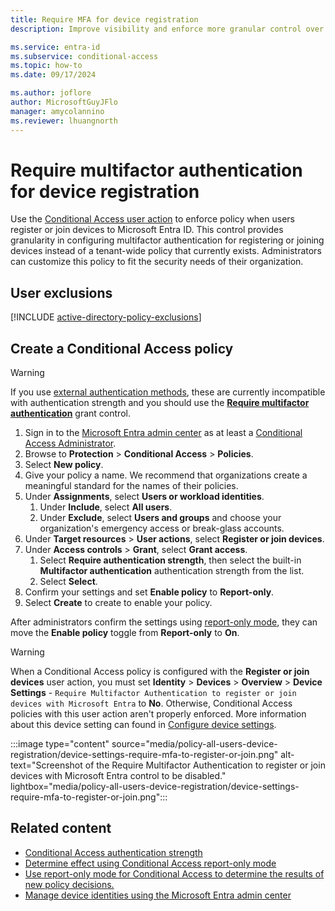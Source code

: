 ```yaml
---
title: Require MFA for device registration
description: Improve visibility and enforce more granular control over the device registration process though Conditional Access.

ms.service: entra-id
ms.subservice: conditional-access
ms.topic: how-to
ms.date: 09/17/2024

ms.author: joflore
author: MicrosoftGuyJFlo
manager: amycolannino
ms.reviewer: lhuangnorth
---
```

# Require multifactor authentication for device registration

Use the [Conditional Access user action](concept-conditional-access-cloud-apps.md#user-actions) to enforce policy when users register or join devices to Microsoft Entra ID. This control provides granularity in configuring multifactor authentication for registering or joining devices instead of a tenant-wide policy that currently exists. Administrators can customize this policy to fit the security needs of their organization.

## User exclusions
[!INCLUDE [active-directory-policy-exclusions](~/includes/entra-policy-exclude-user.md)]

## Create a Conditional Access policy

> [!WARNING]
> If you use [external authentication methods](/entra/identity/authentication/how-to-authentication-external-method-manage), these are currently incompatible with authentication strength and you should use the **[Require multifactor authentication](concept-conditional-access-grant.md#require-multifactor-authentication)** grant control.

1. Sign in to the [Microsoft Entra admin center](https://entra.microsoft.com) as at least a [Conditional Access Administrator](../role-based-access-control/permissions-reference.md#conditional-access-administrator).
1. Browse to **Protection** > **Conditional Access** > **Policies**.
1. Select **New policy**.
1. Give your policy a name. We recommend that organizations create a meaningful standard for the names of their policies.
1. Under **Assignments**, select **Users or workload identities**.
   1. Under **Include**, select **All users**.
   1. Under **Exclude**, select **Users and groups** and choose your organization's emergency access or break-glass accounts.
1. Under **Target resources** > **User actions**, select **Register or join devices**.
1. Under **Access controls** > **Grant**, select **Grant access**.
   1. Select **Require authentication strength**, then select the built-in **Multifactor authentication** authentication strength from the list.
   1. Select **Select**.
1. Confirm your settings and set **Enable policy** to **Report-only**.
1. Select **Create** to create to enable your policy.

After administrators confirm the settings using [report-only mode](howto-conditional-access-insights-reporting.md), they can move the **Enable policy** toggle from **Report-only** to **On**.

> [!WARNING]
> When a Conditional Access policy is configured with the **Register or join devices** user action, you must set **Identity** > **Devices** > **Overview** > **Device Settings** - `Require Multifactor Authentication to register or join devices with Microsoft Entra` to **No**. Otherwise, Conditional Access policies with this user action aren't properly enforced. More information about this device setting can found in [Configure device settings](../devices/manage-device-identities.md#configure-device-settings).
> 
> :::image type="content" source="media/policy-all-users-device-registration/device-settings-require-mfa-to-register-or-join.png" alt-text="Screenshot of the Require Multifactor Authentication to register or join devices with Microsoft Entra control to be disabled." lightbox="media/policy-all-users-device-registration/device-settings-require-mfa-to-register-or-join.png":::

<!---
### Block access to register or join devices outside of trusted networks and locations

Organizations might choose to incorporate known network locations known as **Named locations** in their Conditional Access policies. These named locations might include trusted IP networks like those for a main office location. For more information about configuring named locations, see the article [What is the location condition in Microsoft Entra Conditional Access?](concept-assignment-network.md#ipv4-and-ipv6-address-ranges)

**In addition to** the previous example policy, an organization might choose to **block access** to register or join devices that aren't in a trusted IP network location using the following example policy:

Sign in to the [Microsoft Entra admin center](https://entra.microsoft.com) as at least a [Conditional Access Administrator](../role-based-access-control/permissions-reference.md#conditional-access-administrator).
1. Browse to **Protection** > **Conditional Access** > **Policies**.
1. Select **New policy**.
1. Give your policy a name. We recommend that organizations create a meaningful standard for the names of their policies.
1. Under **Assignments**, select **Users or workload identities**.
   1. Under **Include**, select **All users**.
   1. Under **Exclude**, select **Users and groups** and choose your organization's emergency access or break-glass accounts.
1. Under **Target resources** > **User actions**, select **Register or join devices**.
1. Under Network:
   1. Configure **Yes**.
   1. Include **Any network or location**.
   1. Exclude **All trusted networks and locations**.
1. Under **Access controls** > **Block**, then select **Select**.
1. Confirm your settings and set **Enable policy** to **Report-only**.
1. Select **Create** to create to enable your policy.

--->

## Related content

- [Conditional Access authentication strength](../authentication/concept-authentication-strengths.md)
- [Determine effect using Conditional Access report-only mode](howto-conditional-access-insights-reporting.md)
- [Use report-only mode for Conditional Access to determine the results of new policy decisions.](concept-conditional-access-report-only.md)
- [Manage device identities using the Microsoft Entra admin center](../devices/manage-device-identities.md)
